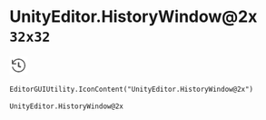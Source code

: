 # UnityEditor.HistoryWindow@2x `32x32`
<img src="/img/UnityEditor.HistoryWindow@2x.png" width=32 height=32>

``` CSharp
EditorGUIUtility.IconContent("UnityEditor.HistoryWindow@2x")
```
```
UnityEditor.HistoryWindow@2x
```
